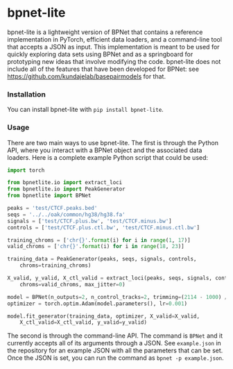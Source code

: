 # bpnet-lite

bpnet-lite is a lightweight version of BPNet that contains a reference implementation in PyTorch, efficient data loaders, and a command-line tool that accepts a JSON as input. This implementation is meant to be used for quickly exploring data sets using BPNet and as a springboard for prototyping new ideas that involve modifying the code. bpnet-lite does not include all of the features that have been developed for BPNet: see https://github.com/kundajelab/basepairmodels for that.

### Installation

You can install bpnet-lite with `pip install bpnet-lite`.

### Usage

There are two main ways to use bpnet-lite. The first is through the Python API, where you interact with a BPNet object and the associated data loaders. Here is a complete example Python script that could be used: 

```python
import torch

from bpnetlite.io import extract_loci
from bpnetlite.io import PeakGenerator
from bpnetlite import BPNet

peaks = 'test/CTCF.peaks.bed'
seqs = '../../oak/common/hg38/hg38.fa'
signals = ['test/CTCF.plus.bw', 'test/CTCF.minus.bw']
controls = ['test/CTCF.plus.ctl.bw', 'test/CTCF.minus.ctl.bw']

training_chroms = ['chr{}'.format(i) for i in range(1, 17)]
valid_chroms = ['chr{}'.format(i) for i in range(18, 23)]

training_data = PeakGenerator(peaks, seqs, signals, controls, 
	chroms=training_chroms)

X_valid, y_valid, X_ctl_valid = extract_loci(peaks, seqs, signals, controls, 
	chroms=valid_chroms, max_jitter=0)

model = BPNet(n_outputs=2, n_control_tracks=2, trimming=(2114 - 1000) // 2).cuda()
optimizer = torch.optim.Adam(model.parameters(), lr=0.001)

model.fit_generator(training_data, optimizer, X_valid=X_valid, 
	X_ctl_valid=X_ctl_valid, y_valid=y_valid)
```

The second is through the command-line API. The command is `BPNet` and it currently accepts all of its arguments through a JSON. See `example.json` in the repository for an example JSON with all the parameters that can be set. Once the JSON is set, you can run the command as `bpnet -p example.json`.
